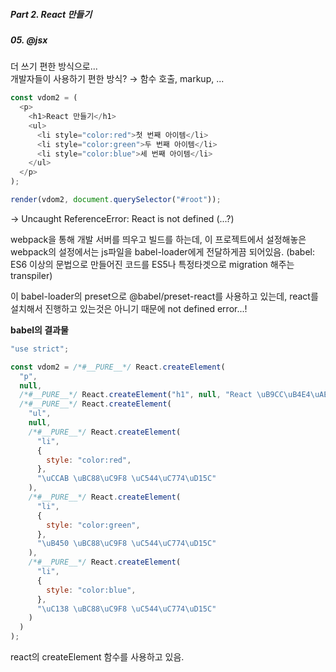 ##### Part 2. React 만들기

##### 05. @jsx

더 쓰기 편한 방식으로... <br />
개발자들이 사용하기 편한 방식? → 함수 호출, markup, ...

```javascript
const vdom2 = (
  <p>
    <h1>React 만들기</h1>
    <ul>
      <li style="color:red">첫 번째 아이템</li>
      <li style="color:green">두 번째 아이템</li>
      <li style="color:blue">세 번째 아이템</li>
    </ul>
  </p>
);

render(vdom2, document.querySelector("#root"));
```

-> Uncaught ReferenceError: React is not defined (...?)

webpack을 통해 개발 서버를 띄우고 빌드를 하는데,
이 프로젝트에서 설정해놓은 webpack의 설정에서는 js파일을 babel-loader에게 전달하게끔 되어있음. (babel: ES6 이상의 문법으로 만들어진 코드를 ES5나 특정타겟으로 migration 해주는 transpiler)

이 babel-loader의 preset으로 @babel/preset-react를 사용하고 있는데, react를 설치해서 진행하고 있는것은 아니기 때문에 not defined error...!

**babel의 결과물**

```javascript
"use strict";

const vdom2 = /*#__PURE__*/ React.createElement(
  "p",
  null,
  /*#__PURE__*/ React.createElement("h1", null, "React \uB9CC\uB4E4\uAE30"),
  /*#__PURE__*/ React.createElement(
    "ul",
    null,
    /*#__PURE__*/ React.createElement(
      "li",
      {
        style: "color:red",
      },
      "\uCCAB \uBC88\uC9F8 \uC544\uC774\uD15C"
    ),
    /*#__PURE__*/ React.createElement(
      "li",
      {
        style: "color:green",
      },
      "\uB450 \uBC88\uC9F8 \uC544\uC774\uD15C"
    ),
    /*#__PURE__*/ React.createElement(
      "li",
      {
        style: "color:blue",
      },
      "\uC138 \uBC88\uC9F8 \uC544\uC774\uD15C"
    )
  )
);
```

react의 createElement 함수를 사용하고 있음.
